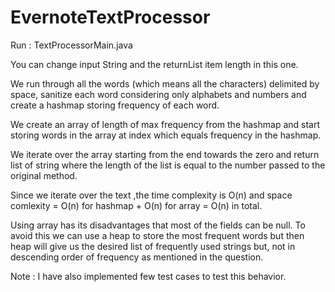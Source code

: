 # EvernoteTextProcessor

Run : TextProcessorMain.java

You can change input String and the returnList item length in this one.

We run through all the words (which means all the characters) delimited by space, sanitize each word considering only alphabets and numbers and create a hashmap storing frequency of each word.

We create an array of length of max frequency from the hashmap and start storing words in the array at index which equals frequency in the hashmap.

We iterate over the array starting from the end towards the zero and return list of string where the length of the list is equal to the number passed to the original method.

Since we iterate over the text ,the time complexity is O(n) and space comlexity = O(n) for hashmap + O(n) for array = O(n) in total.

Using array has its disadvantages that most of the fields can be null. To avoid this we can use a heap to store the most frequent words but then heap will give us the desired list of frequently used strings but, not in descending order of frequency as mentioned in the question.

Note : I have also implemented few test cases to test this behavior.
